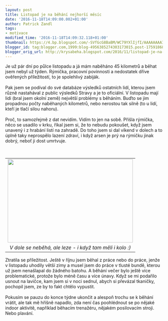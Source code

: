 ```yaml
---
layout: post
title: Listopad je na běhání nejhorší měsíc
date: '2016-11-18T14:09:00.002+01:00'
author: Patrick Zandl
tags:
- motivace
modified_time: '2016-11-18T14:09:32.118+01:00'
thumbnail: https://4.bp.blogspot.com/-SVfGcG8BaBM/WC79YXlIjfI/AAAAAAAAIsE/x6R7VWpwOCQ_w1V07pLqBPu1EtsAK7rxwCLcB/s72-c/DSCF9010.JPG
blogger_id: tag:blogger.com,1999:blog-4956385274303173015.post-1759186861158137953
blogger_orig_url: http://krysabeha.blogspot.com/2016/11/listopad-je-na-behani-nejhorsi-mesic.html
---
```


Je už pár dní po půlce listopadu a já mám naběháno 45 kilometrů a běhat jsem nebyl už týden. Rýmička, pracovní povinnosti a nedostatek dříve ověřených příležitostí, to je spolehlivý zabiják. <br /><br />Pak jsem se podíval do své databáze výsledků ostatních lidí, kterou jsem různě nastahával z public výsledků Stravy a je to oficiální. V listopadu mají lidi (bral jsem okolní země) největší problémy s běháním. Buďto se jim propadnou počty naběhaných kilometrů, nebo nerostou tak silně (to u lidí, kteří je tlačí silou nahoru).<br /><br />Proč, to samozřejmě z dat nevidím. Vidím to jen na sobě. Přišla rýmička, něco se usadilo v krku, říkal jsem si, že to nebudu pokoušet, když jsem unavený i z hrabání listí na zahradě. Do toho jsem si dal víkend v dolech a to úplně taky neprospělo lazení zdraví, i když arsen je prý na rýmičku jinak dobrý, neboť ji dost umrtvuje.&nbsp;<div><br /></div><table align="center" cellpadding="0" cellspacing="0" class="tr-caption-container" style="margin-left: auto; margin-right: auto; text-align: center;"><tbody><tr><td style="text-align: center;"><a href="https://4.bp.blogspot.com/-SVfGcG8BaBM/WC79YXlIjfI/AAAAAAAAIsE/x6R7VWpwOCQ_w1V07pLqBPu1EtsAK7rxwCLcB/s1600/DSCF9010.JPG" imageanchor="1" style="margin-left: auto; margin-right: auto;"><img border="0" height="266" src="https://4.bp.blogspot.com/-SVfGcG8BaBM/WC79YXlIjfI/AAAAAAAAIsE/x6R7VWpwOCQ_w1V07pLqBPu1EtsAK7rxwCLcB/s400/DSCF9010.JPG" width="400" /></a></td></tr><tr><td class="tr-caption" style="text-align: center;"><i>V dole se neběhá, ale leze - i když tam měli i kolo :)</i></td></tr></tbody></table><div>Ztratila se příležitost. Ještě v říjnu jsem běhal z práce nebo do práce, jenže v listopadu uhodily větší zimy a musel jsem do práce v tlusté bundě, kterou už jsem nenašlapal do žádného batohu. A běhání večer bylo ještě více problematické, protože bylo méně času a více únavy. Když se mi podařilo usnout na lavičce, kam jsem si v noci sednul, abych si převázal tkaničky, pochopil jsem, ze by to fakt chtělo vypustit. <br /><br />Pokusím se pauzu do konce týdne ukončit a alespoň trochu se k běhání vrátit, ale tak mě hříšně napadlo, zda není čas poohlédnout se po nějaké indoor aktivitě, například běhacím trenažéru, nějakém posilovacím stroji. Nebo plavání. </div>